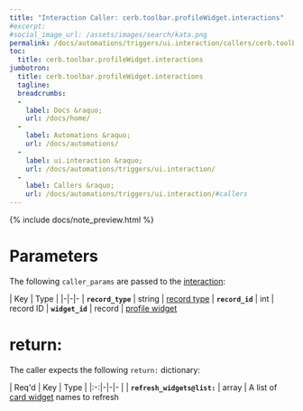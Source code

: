 ```yaml
---
title: "Interaction Caller: cerb.toolbar.profileWidget.interactions"
#excerpt: 
#social_image_url: /assets/images/search/kata.png
permalink: /docs/automations/triggers/ui.interaction/callers/cerb.toolbar.profileWidget.interactions/
toc:
  title: cerb.toolbar.profileWidget.interactions
jumbotron:
  title: cerb.toolbar.profileWidget.interactions
  tagline: 
  breadcrumbs:
  -
    label: Docs &raquo;
    url: /docs/home/
  -
    label: Automations &raquo;
    url: /docs/automations/
  -
    label: ui.interaction &raquo;
    url: /docs/automations/triggers/ui.interaction/
  -
    label: Callers &raquo;
    url: /docs/automations/triggers/ui.interaction/#callers
---
```


{% include docs/note_preview.html %}

# Parameters

The following `caller_params` are passed to the [interaction](/docs/automations/triggers/ui.interaction/):

| Key | Type | 
|-|-|-
| **`record_type`** | string | [record type](/docs/records/types/)
| **`record_id`** | int | record ID
| **`widget_id`** | record | [profile widget](/docs/records/types/profile_widget/)

# return:

The caller expects the following `return:` dictionary:

| Req'd | Key | Type | 
|:-:|-|-|-
| | **`refresh_widgets@list:`** | array | A list of [card widget](/docs/records/types/card_widget/) names to refresh 
